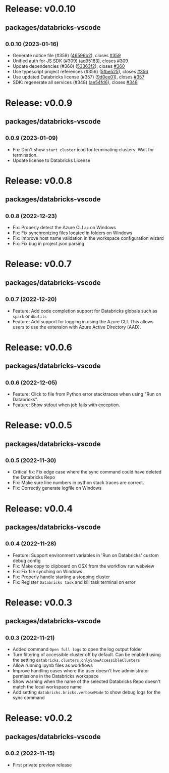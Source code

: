 # Release: v0.0.10

## packages/databricks-vscode

## <small>0.0.10 (2023-01-16)</small>

-   Generate notice file (#359) ([46596b2](https://github.com/databricks/databricks-vscode/commit/46596b2)), closes [#359](https://github.com/databricks/databricks-vscode/issues/359)
-   Unified auth for JS SDK (#309) ([ad95183](https://github.com/databricks/databricks-vscode/commit/ad95183)), closes [#309](https://github.com/databricks/databricks-vscode/issues/309)
-   Update dependencies (#360) ([53363f2](https://github.com/databricks/databricks-vscode/commit/53363f2)), closes [#360](https://github.com/databricks/databricks-vscode/issues/360)
-   Use typescript project references (#356) ([5fbe525](https://github.com/databricks/databricks-vscode/commit/5fbe525)), closes [#356](https://github.com/databricks/databricks-vscode/issues/356)
-   Use updated Databricks license (#357) ([9d0ee01](https://github.com/databricks/databricks-vscode/commit/9d0ee01)), closes [#357](https://github.com/databricks/databricks-vscode/issues/357)
-   SDK: regenerate all services (#348) ([ae54fd6](https://github.com/databricks/databricks-vscode/commit/ae54fd6)), closes [#348](https://github.com/databricks/databricks-vscode/issues/348)

# Release: v0.0.9

## packages/databricks-vscode

## <small>0.0.9 (2023-01-09)</small>

-   Fix: Don't show `start cluster` icon for terminating clusters. Wait for termination.
-   Update license to Databricks License

# Release: v0.0.8

## packages/databricks-vscode

## <small>0.0.8 (2022-12-23)</small>

-   Fix: Properly detect the Azure CLI `az` on Windows
-   Fix: Fix synchronizing files located in folders on Windows
-   Fix: Improve host name validation in the workspace configuration wizard
-   Fix: Fix bug in project.json parsing

# Release: v0.0.7

## packages/databricks-vscode

## <small>0.0.7 (2022-12-20)</small>

-   Feature: Add code completion support for Databricks globals such as `spark` or `dbutils`
-   Feature: Add support for logging in using the Azure CLI. This allows users to use the extension with Azure Active Directory (AAD).

# Release: v0.0.6

## packages/databricks-vscode

## <small>0.0.6 (2022-12-05)</small>

-   Feature: Click to file from Python error stacktraces when using "Run on Databricks".
-   Feature: Show stdout when job fails with exception.

# Release: v0.0.5

## packages/databricks-vscode

## <small>0.0.5 (2022-11-30)</small>

-   Critical fix: Fix edge case where the sync command could have deleted the Databricks Repo
-   Fix: Make sure line numbers in python stack traces are correct.
-   Fix: Correctly generate logfile on Windows

# Release: v0.0.4

## packages/databricks-vscode

## <small>0.0.4 (2022-11-28)</small>

-   Feature: Support environment variables in 'Run on Databricks' custom debug config
-   Fix: Make copy to clipboard on OSX from the workflow run webview
-   Fix: Fix file synching on Windows
-   Fix: Properly handle starting a stopping cluster
-   Fix: Register `Databricks task` and kill task terminal on error

# Release: v0.0.3

## packages/databricks-vscode

## <small>0.0.3 (2022-11-21)</small>

-   Added command `Open full logs` to open the log output folder
-   Turn filtering of accessible cluster off by default. Can be enabled using the setting `databricks.clusters.onlyShowAccessibleClusters`
-   Allow running ipynb files as workflows
-   Improve handling cases where the user doesn't hve administrator permissions in the Databricks workspace
-   Show warning when the name of the selected Databricks Repo doesn't match the local workspace name
-   Add setting `databricks.bricks.verboseMode` to show debug logs for the sync command

# Release: v0.0.2

## packages/databricks-vscode

## <small>0.0.2 (2022-11-15)</small>

-   First private preview release
